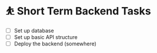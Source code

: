 # ⛹️ Short Term Backend Tasks

- [ ] Set up database
- [ ] Set up basic API structure
- [ ] Deploy the backend (somewhere)